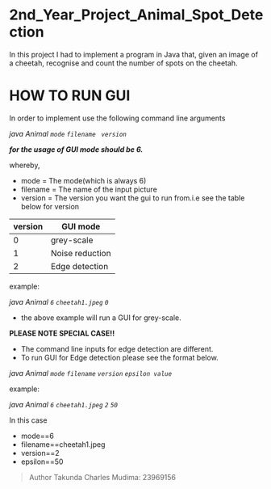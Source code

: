 # 2nd_Year_Project_Animal_Spot_Detection
In this project I had to implement a program in Java that, given an image of a cheetah, recognise and count the number of spots on the cheetah.

# HOW TO RUN GUI

In order to implement use the following command line arguments

_java Animal   `mode` `filename ` `version`_

_**for the usage of GUI mode should be 6.**_

whereby,

- mode = The mode(which is always 6)
- filename = The name of the input picture
- version = The version you want the gui to run from.i.e see the table below for version

					

| version | GUI mode |
| ------ | ------ |
| 0 | grey-scale |
| 1 | Noise reduction |
| 2 | Edge detection |

example:

_java Animal `6` `cheetah1.jpeg` `0`_

- the above example will run a GUI for grey-scale.


 **PLEASE NOTE SPECIAL CASE!!**
- The command line inputs for edge detection are different.
- To run GUI for Edge detection please see the format below.

_java Animal `mode` `filename` `version` `epsilon value`_

example:

_java Animal `6` `cheetah1.jpeg` `2` `50`_

In this case 
- mode==6
- filename==cheetah1.jpeg
- version==2
- epsilon==50


> Author Takunda Charles Mudima: 23969156
